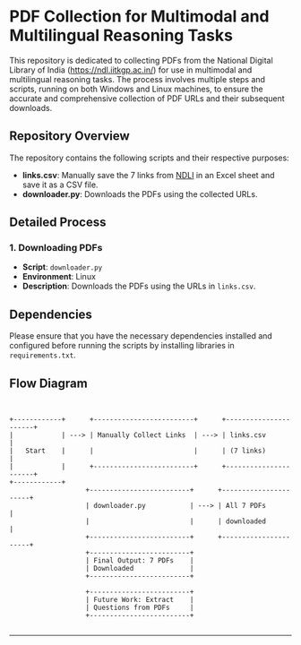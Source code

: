 
# PDF Collection for Multimodal and Multilingual Reasoning Tasks


This repository is dedicated to collecting PDFs from the National Digital Library of India (https://ndl.iitkgp.ac.in/) for use in multimodal and multilingual reasoning tasks. The process involves multiple steps and scripts, running on both Windows and Linux machines, to ensure the accurate and comprehensive collection of PDF URLs and their subsequent downloads.


## Repository Overview


The repository contains the following scripts and their respective purposes:


- **links.csv**: Manually save the 7 links from [NDLI](https://ndl.iitkgp.ac.in/se_browse/resourceType?resourceType%5B%5D=070000%2F070100&subjectClass%5B%5D=03000000&subjectClass%5B%5D=03000000%2F03010000) in an Excel sheet and save it as a CSV file.
- **downloader.py**: Downloads the PDFs using the collected URLs.


## Detailed Process


### 1. Downloading PDFs


- **Script**: `downloader.py`
- **Environment**: Linux
- **Description**: Downloads the PDFs using the URLs in `links.csv`.


## Dependencies

Please ensure that you have the necessary dependencies installed and configured before running the scripts by installing libraries in `requirements.txt`.



## Flow Diagram


```plaintext


+------------+      +-------------------------+      +----------------------+
|            | ---> | Manually Collect Links  | ---> | links.csv            |
|   Start    |      |                         |      | (7 links)            |
|            |      +-------------------------+      +----------------------+
+------------+
                   +-------------------------+      +----------------------+
                   | downloader.py           | ---> | All 7 PDFs           |
                   |                         |      | downloaded           |
                   +-------------------------+      +----------------------+
                   +-------------------------+
                   | Final Output: 7 PDFs    | 
                   | Downloaded              | 
                   +-------------------------+   

                   +-------------------------+      
                   | Future Work: Extract    | 
                   | Questions from PDFs     | 
                   +-------------------------+ 


```



---
